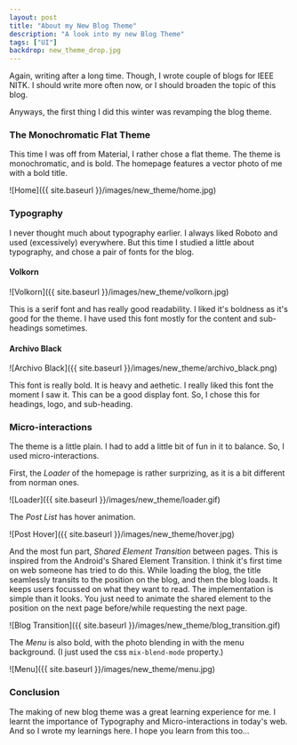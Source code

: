 ```yaml
---
layout: post
title: "About my New Blog Theme"
description: "A look into my new Blog Theme"
tags: ["UI"]
backdrop: new_theme_drop.jpg
---
```


Again, writing after a long time. Though, I wrote couple of blogs for IEEE NITK. I should write more often now, or I should broaden the topic of this blog.

Anyways, the first thing I did this winter was revamping the blog theme.

### The Monochromatic Flat Theme

This time I was off from Material, I rather chose a flat theme. The theme is monochromatic, and is bold. The homepage features a vector photo of me with a bold title.

![Home]({{ site.baseurl }}/images/new_theme/home.jpg)

### Typography

I never thought much about typography earlier. I always liked Roboto and used (excessively) everywhere. But this time I studied a little about typography, and chose a pair of fonts for the blog.

#### Volkorn

![Volkorn]({{ site.baseurl }}/images/new_theme/volkorn.jpg)

This is a serif font and has really good readability. I liked it's boldness as it's good for the theme. I have used this font mostly for the content and sub-headings sometimes.

#### Archivo Black

![Archivo Black]({{ site.baseurl }}/images/new_theme/archivo_black.png)

This font is really bold. It is heavy and aethetic. I really liked this font the moment I saw it. This can be a good display font. So, I chose this for headings, logo, and sub-heading.

### Micro-interactions

The theme is a little plain. I had to add a little bit of fun in it to balance. So, I used micro-interactions. 

First, the _Loader_ of the homepage is rather surprizing, as it is a bit different from norman ones.

![Loader]({{ site.baseurl }}/images/new_theme/loader.gif)

The _Post List_ has hover animation.

![Post Hover]({{ site.baseurl }}/images/new_theme/hover.jpg)

And the most fun part, _Shared Element Transition_ between pages. This is inspired from the Android's Shared Element Transition. I think it's first time on web someone has tried to do this. While loading the blog, the title seamlessly transits to the position on the blog, and then the blog loads. It keeps users focussed on what they want to read. The implementation is simple than it looks. You just need to animate the shared element to the position on the next page before/while requesting the next page. 

![Blog Transition]({{ site.baseurl }}/images/new_theme/blog_transition.gif)

The _Menu_ is also bold, with the photo blending in with the menu background. (I just used the css `mix-blend-mode` property.)

![Menu]({{ site.baseurl }}/images/new_theme/menu.jpg)

### Conclusion

The making of new blog theme was a great learning experience for me. I learnt the importance of Typography and Micro-interactions in today's web. And so I wrote my learnings here. I hope you learn from this too...